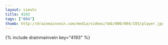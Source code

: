 ```yaml
--- 
layout: sieutv
title: 4193
tags: ["004"]
thumb: http://drainmainvein.com/media/videos/tmb/000/004/193/player.jpg
---
```

{% include drainmainvein key="4193" %} 
